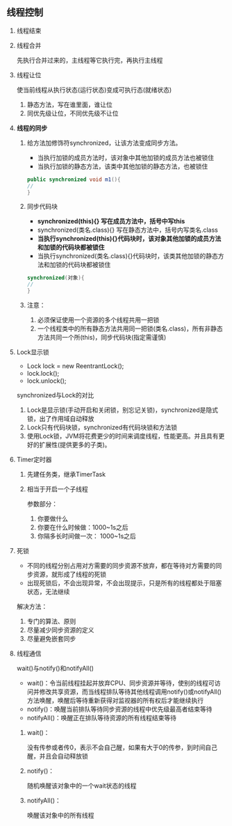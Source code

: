 ## 线程控制

1. 线程结束

2. 线程合并

   先执行合并过来的，主线程等它执行完，再执行主线程

3. 线程让位

   使当前线程从执行状态(运行状态)变成可执行态(就绪状态)

   1. 静态方法，写在谁里面，谁让位
   2. 同优先级让位，不同优先级不让位

4. **线程的同步**

   1. 给方法加修饰符synchronized，让该方法变成同步方法。

      - 当执行加锁的成员方法时，该对象中其他加锁的成员方法也被锁住
      - 当执行加锁的静态方法，该类中其他加锁的静态方法，也被锁住

      ```java
      public synchronized void m1(){
      //
      }
      ```

   2. 同步代码块

      -  **synchronized(this){} 写在成员方法中，括号中写this**
      - synchronized(类名.class){} 写在静态方法中，括号内写类名.class
      - **当执行synchronized(this){}代码块时，该对象其他加锁的成员方法和加锁的代码块都被锁住**
      - 当执行synchronized(类名.class){}代码块时，该类其他加锁的静态方法和加锁的代码块都被锁住
   
      ```java
      synchronized(对象){
      //
      }
      ```
   
   3. 注意：

      1. 必须保证使用一个资源的多个线程共用一把锁
      2. 一个线程类中的所有静态方法共用同一把锁(类名.class)，所有非静态方法共同一个所(this)，同步代码块(指定需谨慎)
   
5. Lock显示锁

   - Lock lock = new ReentrantLock();
   - lock.lock();
   - lock.unlock();

    synchronized与Lock的对比

   1. Lock是显示锁(手动开启和关闭锁，别忘记关锁)，synchronized是隐式锁，出了作用域自动释放
   2. Lock只有代码块锁，synchronized有代码块锁和方法锁
   3. 使用Lock锁，JVM将花费更少的时间来调度线程，性能更高。并且具有更好的扩展性(提供更多的子类)。

6. Timer定时器

   1. 先建任务类，继承TimerTask

   2. 相当于开启一个子线程

      参数部分：

      1. 你要做什么
      2. 你要在什么时候做：1000~1s之后
      3. 你隔多长时间做一次： 1000~1s之后

7. 死锁

   - 不同的线程分别占用对方需要的同步资源不放弃，都在等待对方需要的同步资源，就形成了线程的死锁
   - 出现死锁后，不会出现异常，不会出现提示，只是所有的线程都处于阻塞状态，无法继续

   解决方法：

   1. 专门的算法、原则
   2. 尽量减少同步资源的定义
   3. 尽量避免嵌套同步

8. 线程通信

   wait()与notify()和notifyAll()

   - wait()：令当前线程挂起并放弃CPU、同步资源并等待，使别的线程可访问并修改共享资源，而当线程排队等待其他线程调用notify()或notifyAll()方法唤醒，唤醒后等待重新获得对监视器的所有权后才能继续执行
   - notify()：唤醒当前排队等待同步资源的线程中优先级最高者结束等待
   - notifyAll()：唤醒正在排队等待资源的所有线程结束等待

   1. wait()：

      没有传参或者传0，表示不会自己醒，如果有大于0的传参，到时间自己醒，并且会自动释放锁

   2. notify()：

      随机唤醒该对象中的一个wait状态的线程

   3. notifyAll()：

      唤醒该对象中的所有线程


